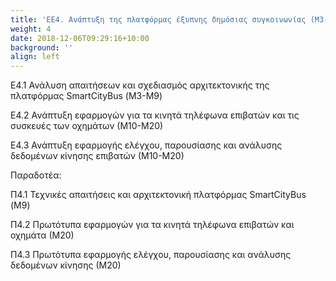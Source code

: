 ```yaml
---
title: 'ΕΕ4. Ανάπτυξη της πλατφόρμας έξυπνης δημόσιας συγκοινωνίας (Μ3-Μ20)  '
weight: 4
date: 2018-12-06T09:29:16+10:00
background: ''
align: left
---
```


Ε4.1 Ανάλυση απαιτήσεων και σχεδιασμός αρχιτεκτονικής της πλατφόρμας SmartCityBus (Μ3-Μ9)  

Ε4.2 Ανάπτυξη εφαρμογών για τα κινητά τηλέφωνα επιβατών και τις συσκευές των οχημάτων (Μ10-Μ20)  

Ε4.3 Ανάπτυξη εφαρμογής ελέγχου, παρουσίασης και ανάλυσης δεδομένων κίνησης επιβατών (Μ10-Μ20)  

Παραδοτέα: 

Π4.1 Τεχνικές απαιτήσεις και αρχιτεκτονική πλατφόρμας SmartCityBus (Μ9) 

Π4.2 Πρωτότυπα εφαρμογών για τα κινητά τηλέφωνα επιβατών και οχημάτα (Μ20) 

Π4.3 Πρωτότυπα εφαρμογής ελέγχου, παρουσίασης και ανάλυσης δεδομένων κίνησης (Μ20)